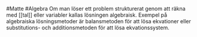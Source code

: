 #Matte #Algebra 
Om man löser ett problem strukturerat genom att räkna med [[tal]] eller variabler kallas lösningen algebraisk. Exempel på algebraiska lösningsmetoder är balansmetoden för att lösa ekvationer eller substitutions- och additionsmetoden för att lösa ekvationssystem.

